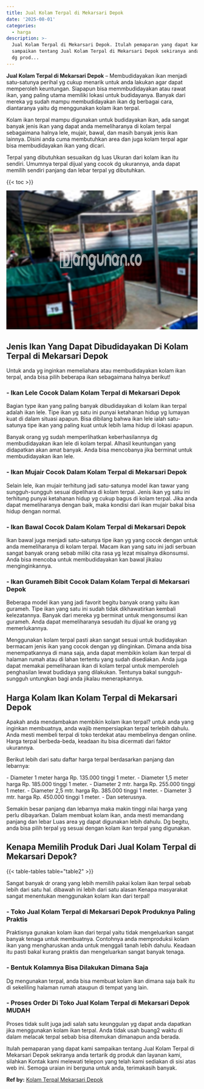 ```yaml
---
title: Jual Kolam Terpal di Mekarsari Depok
date: '2025-08-01'
categories:
  - harga
description: >-
  Jual Kolam Terpal di Mekarsari Depok. Itulah pemaparan yang dapat kami
  sampaikan tentang Jual Kolam Terpal di Mekarsari Depok sekiranya anda tertarik
  dg prod...
---
```


**Jual Kolam Terpal di Mekarsari Depok** – Membudidayakan ikan menjadi satu-satunya perihal yg cukup menarik untuk anda lakukan agar dapat memperoleh keuntungan. Siapapun bisa memmbudidayakan atau rawat ikan, yang paling utama memiliki lokasi untuk budidayanya. Banyak dari mereka yg sudah mampu membudidayakan ikan dg berbagai cara, diantaranya yaitu dg menggunakan kolam ikan terpal.

Kolam ikan terpal mampu digunakan untuk budidayakan ikan, ada sangat banyak jenis ikan yang dapat anda memeliharanya di kolam terpal sebagaimana halnya lele, mujair, bawal, dan masih banyak jenis ikan lainnya. Disini anda cuma membutuhkan area dan juga kolam terpal agar bisa membudidayakan ikan yang dicari.

Terpal yang dibutuhkan sesuaikan dg luas Ukuran dari kolam ikan itu sendiri. Umumnya terpal dijual yang cocok dg ukurannya, anda dapat memilih sendiri panjang dan lebar terpal yg dibutuhkan.

{{< toc >}}

![Jual Kolam Terpal di Mekarsari Depok](/images/jual-kolam-terpal-44.png)

## Jenis Ikan Yang Dapat Dibudidayakan Di Kolam Terpal di Mekarsari Depok

Untuk anda yg inginkan memeliahara atau membudidayakan kolam ikan terpal, anda bisa pilih beberapa ikan sebagaimana halnya berikut!

### \- Ikan Lele Cocok Dalam Kolam Terpal di Mekarsari Depok

Bagian type ikan yang paling banyak dibudidayakan di kolam ikan terpal adalah ikan lele. Tipe ikan yg satu ini punyai ketahanan hidup yg lumayan kuat di dalam situasi apapun. Bisa dibilang bahwa ikan lele ialah satu-satunya tipe ikan yang paling kuat untuk lebih lama hidup di lokasi apapun.

Banyak orang yg sudah memperlihatkan keberhasilannya dg membudidayakan ikan lele di kolam terpal. Alhasil keuntungan yang didapatkan akan amat banyak. Anda bisa mencobanya jika berminat untuk membudidayakan ikan lele.

### \- Ikan Mujair Cocok Dalam Kolam Terpal di Mekarsari Depok

Selain lele, ikan mujair terhitung jadi satu-satunya model ikan tawar yang sungguh-sungguh sesuai dipelihara di kolam terpal. Jenis ikan yg satu ini terhitung punyai ketahanan hidup yg cukup bagus di kolam terpal. Jika anda dapat memeliharanya dengan baik, maka kondisi dari ikan mujair bakal bisa hidup dengan normal.

### \- Ikan Bawal Cocok Dalam Kolam Terpal di Mekarsari Depok

Ikan bawal juga menjadi satu-satunya tipe ikan yg yang cocok dengan untuk anda memeliharanya di kolam terpal. Macam ikan yang satu ini jadi serbuan sangat banyak orang sebab miliki cita rasa yg lezat misalnya dikonsumsi. Anda bisa mencoba untuk membudidayakan kan bawal jikalau menginginkannya.

### \- Ikan Gurameh Bibit Cocok Dalam Kolam Terpal di Mekarsari Depok

Beberapa model ikan yang jadi favorit begitu banyak orang yaitu ikan gurameh. Tipe ikan yang satu ini sudah tidak dikhawatirkan kembali kelezatannya. Banyak dari mereka yg berminat untuk mengonsumsi ikan gurameh. Anda dapat memeliharanya sesudah itu dijual ke orang yg memerlukannya.

Menggunakan kolam terpal pasti akan sangat sesuai untuk budidayakan bermacam jenis ikan yang cocok dengan yg diinginkan. Dimana anda bisa menempatkannya di mana saja, anda dapat membikin kolam ikan terpal di halaman rumah atau di lahan tertentu yang sudah disediakan. Anda juga dapat memakai pemeliharaan ikan di kolam terpal untuk memperoleh penghasilan lewat budidaya yang dilakukan. Tentunya bakal sungguh-sungguh untungkan bagi anda jikalau menerapkannya.

## Harga Kolam Ikan Kolam Terpal di Mekarsari Depok

Apakah anda mendambakan membikin kolam ikan terpal? untuk anda yang inginkan membuatnya, anda wajib mempersiapkan terpal terlebih dahulu. Anda mesti membeli terpal di toko terdekat atau membelinya dengan online. Harga terpal berbeda-beda, keadaan itu bisa dicermati dari faktor ukurannya.

Berikut lebih dari satu daftar harga terpal berdasarkan panjang dan lebarnya:

\- Diameter 1 meter harga Rp. 135.000 tinggi 1 meter. - Diameter 1,5 meter harga Rp. 185.000 tinggi 1 meter. - Diameter 2 mtr. harga Rp. 255.000 tinggi 1 meter. - Diameter 2,5 mtr. harga Rp. 385.000 tinggi 1 meter. - Diameter 3 mtr. harga Rp. 450.000 tinggi 1 meter. - Dan seterusnya.

Semakin besar panjang dan lebarnya maka makin tinggi nilai harga yang perlu dibayarkan. Dalam membuat kolam ikan, anda mesti memandang panjang dan lebar Luas area yg dapat digunakan lebih dahulu. Dg begitu, anda bisa pilih terpal yg sesuai dengan kolam ikan terpal yang digunakan.

## Kenapa Memilih Produk Dari Jual Kolam Terpal di Mekarsari Depok?

{{< table-tables table="table2" >}}

Sangat banyak dr orang yang lebih memilih pakai kolam ikan terpal sebab lebih dari satu hal. dibawah ini lebih dari satu alasan Kenapa masyarakat sangat menentukan menggunakan kolam ikan dari terpal!

### \- Toko Jual Kolam Terpal di Mekarsari Depok Produknya Paling Praktis

Praktisnya gunakan kolam ikan dari terpal yaitu tidak mengeluarkan sangat banyak tenaga untuk membuatnya. Contohnya anda memproduksi kolam ikan yang mengharuskan anda untuk menggali tanah lebih dahulu. Keadaan itu pasti bakal kurang praktis dan mengeluarkan sangat banyak tenaga.

### \- Bentuk Kolamnya Bisa Dilakukan Dimana Saja

Dg mengunakan terpal, anda bisa membuat kolam ikan dimana saja baik itu di sekeliling halaman rumah ataupun di tempat yang lain.

### \- Proses Order Di Toko Jual Kolam Terpal di Mekarsari Depok MUDAH

Proses tidak sulit juga jadi salah satu keunggulan yg dapat anda dapatkan jika menggunakan kolam ikan terpal. Anda tidak usah buang2 waktu di dalam melacak terpal sebab bisa ditemukan dimanapun anda berada.

Itulah pemaparan yang dapat kami sampaikan tentang Jual Kolam Terpal di Mekarsari Depok sekiranya anda tertarik dg produk dan layanan kami, silahkan Kontak kami melewati telepon yang telah kami sediakan di sisi atas web ini. Semoga uraian ini berguna untuk anda, terimakasih banyak.

**Ref by:** [Kolam Terpal Mekarsari Depok](https://id.wikipedia.org/wiki/Kolam)
